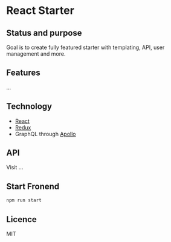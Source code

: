 # React Starter

## Status and purpose

Goal is to create fully featured starter with templating, API, user management and more.

## Features

...

## Technology

* [React](https://github.com/facebook/react)
* [Redux](https://github.com/reduxjs/redux)
* GraphQL through [Apollo](https://github.com/apollographql/react-apollo)

## API

Visit ...

## Start Fronend

```bash
npm run start
```

## Licence

MIT
